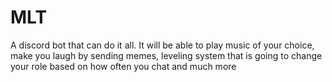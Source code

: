 # MLT
A discord bot that can do it all. It will be able to play music of your choice, make you laugh by sending memes, leveling system that is going to change your role based on how often you chat and much more
